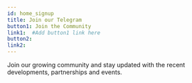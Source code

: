 ```yaml
---
id: home_signup
title: Join our Telegram
button1: Join the Community
link1:  #Add button1 link here
button2: 
link2:
---
```


Join our growing community and stay updated with the recent developments, partnerships and events.
